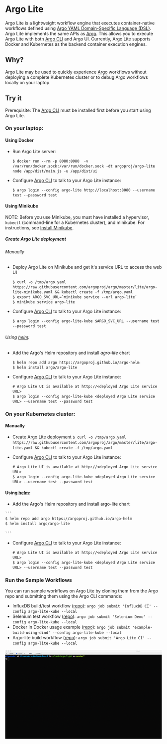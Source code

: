 # Argo Lite

Argo Lite is a lightweight workflow engine that executes container-native workflows defined using [Argo YAML Domain-Specific Language (DSL)](https://argoproj.github.io/docs/yaml/dsl_reference_intro.html).  
Argo Lite implements the same APIs as [Argo](https://github.com/argoproj/argo). This allows you to execute Argo Lite with both [Argo CLI](https://argoproj.github.io/docs/dev-cli-reference.html) and Argo UI. Currently, Argo Lite supports Docker and Kubernetes as the backend container execution engines.


## Why?

Argo Lite may be used to quickly experience [Argo](https://github.com/argoproj/argo) workflows without deploying a complete Kubernetes cluster or to debug Argo workflows locally on your laptop.

## Try it

Prerequisite: The [Argo CLI](https://applatix.com/open-source/argo/get-started/installation) must be installed first before you start using Argo Lite.

### On your laptop:

#### Using Docker

 - Run Argo Lite server:

    ```
    $ docker run --rm -p 8080:8080  -v /var/run/docker.sock:/var/run/docker.sock -dt argoproj/argo-lite node /app/dist/main.js -u /app/dist/ui
    ```

 - Configure [Argo CLI](https://argoproj.github.io/docs/dev-cli-reference.html) to talk to your Argo Lite instance:

    ```
    $ argo login --config argo-lite http://localhost:8080 --username test --password test
    ```
    
#### Using Minikube

  NOTE: Before you use Minikube, you must have installed a hypervisor, `kubectl` (command-line for a Kubernetes cluster), and minikube. For instructions, see [Install Minikube](https://kubernetes.io/docs/tasks/tools/install-minikube/).

##### Create Argo Lite deployment

###### Manually

  -  Deploy Argo Lite on Minikube and get it's service URL to access the web UI
     
     ```
     $ curl -o /tmp/argo.yaml https://raw.githubusercontent.com/argoproj/argo/master/lite/argo-lite-minikube.yaml && kubectl create -f /tmp/argo.yaml
     $ export ARGO_SVC_URL=`minikube service --url argo-lite`
     $ minikube service argo-lite
     ```
    

  - Configure [Argo CLI](https://argoproj.github.io/docs/dev-cli-reference.html) to talk to your Argo Lite instance:
  
    ```
    $ argo login --config argo-lite-kube $ARGO_SVC_URL --username test --password test
    ```
  
  
###### Using [helm](https://docs.helm.sh/using_helm/#installing-helm):

  - Add the Argo's Helm repository and install *agro-lite* chart 

    ```
    $ helm repo add argo https://argoproj.github.io/argo-helm
    $ helm install argo/argo-lite
    ```
   
 - Configure [Argo CLI](https://argoproj.github.io/docs/dev-cli-reference.html) to talk to your Argo Lite instance:
    
    ```
    # Argo Lite UI is available at http://<deployed Argo Lite service URL>
    $ argo login --config argo-lite-kube <deployed Argo Lite service URL> --username test --password test
    ```

### On your Kubernetes cluster:

#### Manually

   -  Create Argo Lite deployment
    ```
    $ curl -o /tmp/argo.yaml https://raw.githubusercontent.com/argoproj/argo/master/lite/argo-lite.yaml && kubectl create -f /tmp/argo.yaml
    ```
   
  - Configure [Argo CLI](https://argoproj.github.io/docs/dev-cli-reference.html) to talk to your Argo Lite instance:
    
    ```
    # Argo Lite UI is available at http://<deployed Argo Lite service URL>
    $ argo login --config argo-lite-kube <deployed Argo Lite service URL> --username test --password test
    ```
    
#### Using [helm](https://docs.helm.sh/using_helm/#installing-helm):

   - Add the Argo's Helm repository and install argo-lite chart
    
    ```
    $ helm repo add argo https://argoproj.github.io/argo-helm
    $ helm install argo/argo-lite
    
    ```
    

 - Configure [Argo CLI](https://argoproj.github.io/docs/dev-cli-reference.html) to talk to your Argo Lite instance:

    ```
    # Argo Lite UI is available at http://<deployed Argo Lite service URL>
    $ argo login --config argo-lite-kube <deployed Argo Lite service URL> --username test --password test
    ```

### Run the Sample Workflows

You can run sample workflows on Argo Lite by cloning them from the Argo repo and submitting them using the Argo CLI commands:

* InfluxDB build/test workflow ([repo](https://github.com/argoproj/influxdb)): `argo job submit 'InfluxDB CI' --config argo-lite-kube --local`
* Selenium test workflow ([repo](https://github.com/argoproj/appstore)): `argo job submit 'Selenium Demo' --config argo-lite-kube --local`
* Docker In Docker usage example ([repo](https://github.com/argoproj/example-dind)): `argo job submit 'example-build-using-dind' --config argo-lite-kube --local`
* Argo-lite build workflow ([repo](https://github.com/argoproj/argo)): `argo job submit 'Argo Lite CI' --config argo-lite-kube --local`

![alt text](./demo.gif "Logo Title Text 1")
